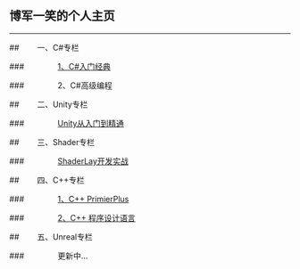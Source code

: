 ## 博军一笑的个人主页

---

##&emsp;&emsp; 一、C\#专栏

###&emsp;&emsp;&emsp;&emsp; [1、C\#入门经典](https://shenjun4csharp.github.io/csharphtml/)

###&emsp;&emsp;&emsp;&emsp; 2、C\#高级编程

##&emsp;&emsp; 二、Unity专栏

###&emsp;&emsp;&emsp;&emsp; [Unity从入门到精通](https://shenjun4unity.github.io/unityhtml/)

##&emsp;&emsp; 三、Shader专栏

###&emsp;&emsp;&emsp;&emsp; [ShaderLay开发实战](https://shenjun4shader.github.io/shaderhtml/)

##&emsp;&emsp; 四、C++专栏

###&emsp;&emsp;&emsp;&emsp; [1、C++ PrimierPlus](https://shenjun4cplusplus.github.io/cplusplushtml/)

###&emsp;&emsp;&emsp;&emsp; [2、C++ 程序设计语言](https://shenjun4cplusplus2.github.io/cplusplus2html/)

##&emsp;&emsp; 五、Unreal专栏

###&emsp;&emsp;&emsp;&emsp; 更新中...



